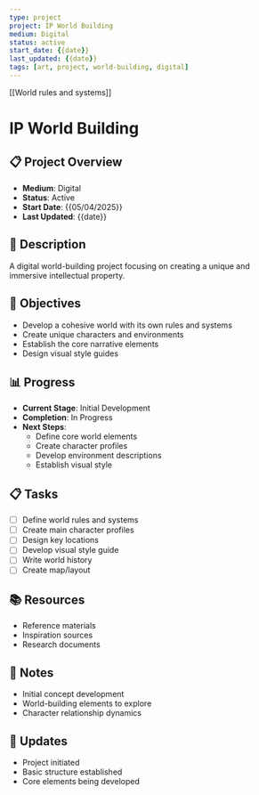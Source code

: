 ```yaml
---
type: project
project: IP World Building
medium: Digital
status: active
start_date: {{date}}
last_updated: {{date}}
tags: [art, project, world-building, digital]
---
```

[[World rules and systems]]
# IP World Building

## 📋 Project Overview
- **Medium**: Digital
- **Status**: Active
- **Start Date**: {{05/04/2025}}
- **Last Updated**: {{date}}

## 📝 Description
A digital world-building project focusing on creating a unique and immersive intellectual property.

## 🎯 Objectives
- Develop a cohesive world with its own rules and systems
- Create unique characters and environments
- Establish the core narrative elements
- Design visual style guides

## 📊 Progress
- **Current Stage**: Initial Development
- **Completion**: In Progress
- **Next Steps**: 
  - Define core world elements
  - Create character profiles
  - Develop environment descriptions
  - Establish visual style

## 📋 Tasks
- [ ] Define world rules and systems
- [ ] Create main character profiles
- [ ] Design key locations
- [ ] Develop visual style guide
- [ ] Write world history
- [ ] Create map/layout

## 📚 Resources
- Reference materials
- Inspiration sources
- Research documents

## 📝 Notes
- Initial concept development
- World-building elements to explore
- Character relationship dynamics

## 🔄 Updates
- Project initiated
- Basic structure established
- Core elements being developed 